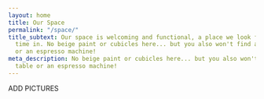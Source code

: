 ```yaml
---
layout: home
title: Our Space
permalink: "/space/"
title_subtext: Our space is welcoming and functional, a place we look forward to spending
  time in. No beige paint or cubicles here... but you also won't find a foosball table
  or an espresso machine!
meta_description: No beige paint or cubicles here... but you also won't find a foosball
  table or an espresso machine!
---
```

ADD PICTURES
